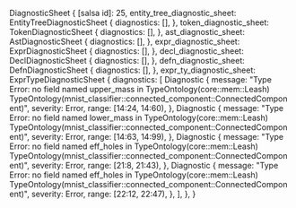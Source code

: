 DiagnosticSheet {
    [salsa id]: 25,
    entity_tree_diagnostic_sheet: EntityTreeDiagnosticSheet {
        diagnostics: [],
    },
    token_diagnostic_sheet: TokenDiagnosticSheet {
        diagnostics: [],
    },
    ast_diagnostic_sheet: AstDiagnosticSheet {
        diagnostics: [],
    },
    expr_diagnostic_sheet: ExprDiagnosticSheet {
        diagnostics: [],
    },
    decl_diagnostic_sheet: DeclDiagnosticSheet {
        diagnostics: [],
    },
    defn_diagnostic_sheet: DefnDiagnosticSheet {
        diagnostics: [],
    },
    expr_ty_diagnostic_sheet: ExprTypeDiagnosticSheet {
        diagnostics: [
            Diagnostic {
                message: "Type Error: no field named upper_mass in TypeOntology(core::mem::Leash) TypeOntology(mnist_classifier::connected_component::ConnectedComponent)",
                severity: Error,
                range: [14:24, 14:60),
            },
            Diagnostic {
                message: "Type Error: no field named lower_mass in TypeOntology(core::mem::Leash) TypeOntology(mnist_classifier::connected_component::ConnectedComponent)",
                severity: Error,
                range: [14:63, 14:99),
            },
            Diagnostic {
                message: "Type Error: no field named eff_holes in TypeOntology(core::mem::Leash) TypeOntology(mnist_classifier::connected_component::ConnectedComponent)",
                severity: Error,
                range: [21:8, 21:43),
            },
            Diagnostic {
                message: "Type Error: no field named eff_holes in TypeOntology(core::mem::Leash) TypeOntology(mnist_classifier::connected_component::ConnectedComponent)",
                severity: Error,
                range: [22:12, 22:47),
            },
        ],
    },
}